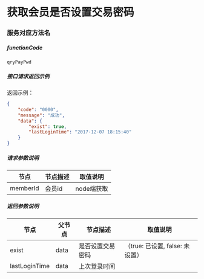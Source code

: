 # 获取会员是否设置交易密码

### 服务对应方法名
##### functionCode
 `qryPayPwd`

##### 接口请求返回示例
返回示例：
```json
{
    "code": "0000",
    "message": "成功",
    "data": {
	    "exist": true,
	    "lastLoginTime": "2017-12-07 18:15:40"
	}
}
```
##### 请求参数说明
节点 | 节点描述 | 取值说明
---|---|---
memberId | 会员id | node端获取

##### 返回参数说明
节点 | 父节点 | 节点描述 | 取值说明
---|---|---|---
exist | data | 是否设置交易密码 | （true: 已设置, false: 未设置）
lastLoginTime | data | 上次登录时间 | 
